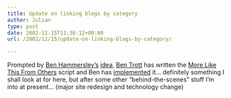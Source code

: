 ```yaml
---
title: Update on linking blogs by category
author: Julian
type: post
date: 2002-12-15T11:36:12+00:00
url: /2002/12/15/update-on-linking-blogs-by-category/

---
```

Prompted by [Ben Hammersley&#8217;s][1] [idea][2], [Ben Trott][3] has written the [More Like This From Others][4] script and Ben has [implemented][5] it&#8230; definitely something I shall look at for here, but after some other &#8220;behind-the-scenes&#8221; stuff I&#8217;m into at present&#8230; (major site redesign and technology change)

 [1]: http://www.benhammersley.com/
 [2]: http://www.benhammersley.com/archives/003371.html
 [3]: http://www.sixapart.com/
 [4]: http://www.sixapart.com/log/2002/12/more_like_this_.shtml
 [5]: http://www.benhammersley.com/archives/003384.html#003384 "Ben Hammersley.com: More Like This From Others, the implementation saga"